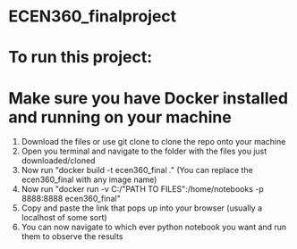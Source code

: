 # ECEN360_finalproject

# To run this project:
# Make sure you have Docker installed and running on your machine
1. Download the files or use git clone to clone the repo onto your machine
2. Open you terminal and navigate to the folder with the files you just downloaded/cloned
3. Now run "docker build -t ecen360_final ." (You can replace the ecen360_final with any image name)
4. Now run "docker run -v C:/"PATH TO FILES":/home/notebooks -p 8888:8888 ecen360_final"
5. Copy and paste the link that pops up into your browser (usually a localhost of some sort)
6. You can now navigate to which ever python notebook you want and run them to observe the results
